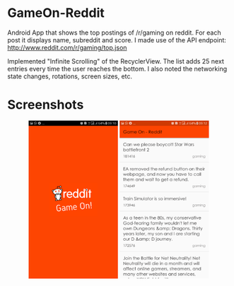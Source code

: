 # GameOn-Reddit
Android App that shows the top postings of /r/gaming on reddit. For each post it displays name, subreddit and score. I made use of the API endpoint: http://www.reddit.com/r/gaming/top.json

Implemented "Infinite Scrolling" of the RecyclerView. The list adds 25 next entries every time the user reaches the bottom.
I also noted the networking state changes, rotations, screen sizes, etc.

# Screenshots

<p align="center">
<img src="https://github.com/OlayinkaPeter/GameOn-Reddit/blob/master/app/screenshots/splash.png" width="40%">
<img src="https://github.com/OlayinkaPeter/GameOn-Reddit/blob/master/app/screenshots/main.png" width="40%">
</p>
